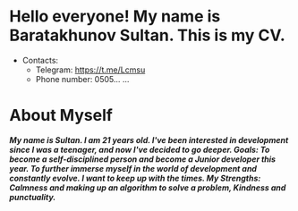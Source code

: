 # Hello everyone! My name is Baratakhunov Sultan. This is my CV.

- Contacts:
  - Telegram: https://t.me/Lcmsu
  - Phone number: 0505... ...

# About Myself

_**My name is Sultan. I am 21 years old. I've been interested in development since I was a teenager, and now I've decided to go deeper. Goals: To become a self-disciplined person and become a Junior developer this year. To further immerse myself in the world of development and constantly evolve. I want to keep up with the times. My Strengths: Calmness and making up an algorithm to solve a problem, Kindness and punctuality.**_
